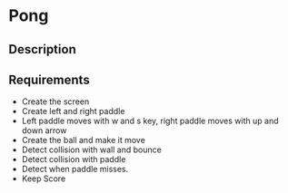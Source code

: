 <h1>Pong</h1>

<h2>Description</h2>



<h2>Requirements</h2>
<ul>
    <li>Create the screen</li>
    <li>Create  left and right paddle</li>
    <li>Left paddle moves with w and s key, right paddle moves with up and down arrow</li>
    <li>Create the ball and make it move</li>
    <li>Detect collision with wall and bounce</li>
    <li>Detect collision with paddle</li>
    <li>Detect when paddle misses.</li>
    <li>Keep Score</li>
</ul>
